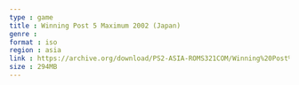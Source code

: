 ```yaml
---
type : game
title : Winning Post 5 Maximum 2002 (Japan)
genre : 
format : iso
region : asia
link : https://archive.org/download/PS2-ASIA-ROMS321COM/Winning%20Post%205%20Maximum%202002%20%28Japan%29.7z
size : 294MB
---
```

